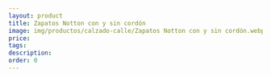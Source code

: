 ```yaml
---
layout: product
title: Zapatos Notton con y sin cordón
image: img/productos/calzado-calle/Zapatos Notton con y sin cordón.webp
price: 
tags: 
description: 
order: 0
---
```

